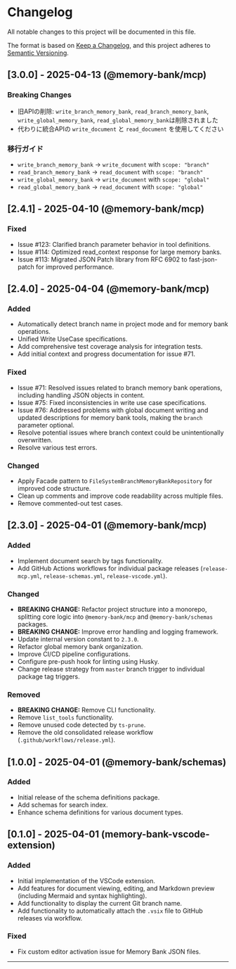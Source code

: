 # Changelog

All notable changes to this project will be documented in this file.

The format is based on [Keep a Changelog](https://keepachangelog.com/en/1.0.0/),
and this project adheres to [Semantic Versioning](https://semver.org/spec/v2.0.0.html).

## [3.0.0] - 2025-04-13 (@memory-bank/mcp)

### Breaking Changes
- 旧APIの削除: `write_branch_memory_bank`, `read_branch_memory_bank`, `write_global_memory_bank`, `read_global_memory_bank`は削除されました
- 代わりに統合APIの `write_document` と `read_document` を使用してください

### 移行ガイド
- `write_branch_memory_bank` → `write_document` with `scope: "branch"`
- `read_branch_memory_bank` → `read_document` with `scope: "branch"`
- `write_global_memory_bank` → `write_document` with `scope: "global"`
- `read_global_memory_bank` → `read_document` with `scope: "global"`

## [2.4.1] - 2025-04-10 (@memory-bank/mcp)

### Fixed
- Issue #123: Clarified branch parameter behavior in tool definitions.
- Issue #114: Optimized read_context response for large memory banks.
- Issue #113: Migrated JSON Patch library from RFC 6902 to fast-json-patch for improved performance.

## [2.4.0] - 2025-04-04 (@memory-bank/mcp)

### Added
- Automatically detect branch name in project mode and for memory bank operations.
- Unified Write UseCase specifications.
- Add comprehensive test coverage analysis for integration tests.
- Add initial context and progress documentation for issue #71.

### Fixed
- Issue #71: Resolved issues related to branch memory bank operations, including handling JSON objects in content.
- Issue #75: Fixed inconsistencies in write use case specifications.
- Issue #76: Addressed problems with global document writing and updated descriptions for memory bank tools, making the `branch` parameter optional.
- Resolve potential issues where branch context could be unintentionally overwritten.
- Resolve various test errors.

### Changed
- Apply Facade pattern to `FileSystemBranchMemoryBankRepository` for improved code structure.
- Clean up comments and improve code readability across multiple files.
- Remove commented-out test cases.

## [2.3.0] - 2025-04-01 (@memory-bank/mcp)

### Added
- Implement document search by tags functionality.
- Add GitHub Actions workflows for individual package releases (`release-mcp.yml`, `release-schemas.yml`, `release-vscode.yml`).

### Changed
- **BREAKING CHANGE:** Refactor project structure into a monorepo, splitting core logic into `@memory-bank/mcp` and `@memory-bank/schemas` packages.
- **BREAKING CHANGE:** Improve error handling and logging framework.
- Update internal version constant to `2.3.0`.
- Refactor global memory bank organization.
- Improve CI/CD pipeline configurations.
- Configure pre-push hook for linting using Husky.
- Change release strategy from `master` branch trigger to individual package tag triggers.

### Removed
- **BREAKING CHANGE:** Remove CLI functionality.
- Remove `list_tools` functionality.
- Remove unused code detected by `ts-prune`.
- Remove the old consolidated release workflow (`.github/workflows/release.yml`).

## [1.0.0] - 2025-04-01 (@memory-bank/schemas)

### Added
- Initial release of the schema definitions package.
- Add schemas for search index.
- Enhance schema definitions for various document types.

## [0.1.0] - 2025-04-01 (memory-bank-vscode-extension)

### Added
- Initial implementation of the VSCode extension.
- Add features for document viewing, editing, and Markdown preview (including Mermaid and syntax highlighting).
- Add functionality to display the current Git branch name.
- Add functionality to automatically attach the `.vsix` file to GitHub releases via workflow.

### Fixed
- Fix custom editor activation issue for Memory Bank JSON files.

---
<!-- Older releases below -->

